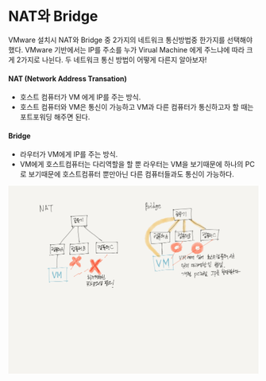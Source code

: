# NAT와 Bridge
VMware 설치시 NAT와 Bridge 중 2가지의 네트워크 통신방법중 한가지를 선택해야했다. VMware 기반에서는 IP를 주소를 누가 Virual Machine 에게 주느냐에 따라 크게 2가지로 나뉜다. 두 네트워크 통신 방법이 어떻게 다른지 알아보자!

#### NAT (Network Address Transation)
* 호스트 컴퓨터가 VM 에게 IP를 주는 방식. 
* 호스트 컴퓨터와 VM은 통신이 가능하고 VM과 다른 컴퓨터가 통신하고자 할 때는 포트포워딩 해주면 된다.

#### Bridge
* 라우터가 VM에게 IP를 주는 방식.
* VM에게 호스트컴퓨터는 다리역할을 할 뿐 라우터는 VM을  보기때문에 하나의 PC로 보기때문에 호스트컴퓨터 뿐만아닌 다른 컴퓨터들과도 통신이 가능하다.

![NAT와Bridge](../images/NAT_bridge.jpeg)
